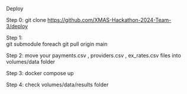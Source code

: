Deploy

Step 0:
git clone https://github.com/XMAS-Hackathon-2024-Team-3/deploy

Step 1:  
git submodule foreach git pull origin main

Step 2:
move your payments.csv , providers.csv , ex_rates.csv files into volumes/data folder

Step 3:
docker compose up

Step 4:
check volumes/data/results folder
